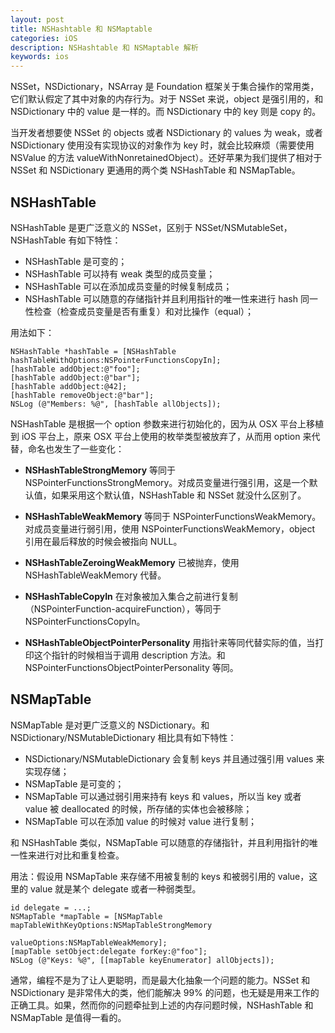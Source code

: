 ```yaml
---
layout: post
title: NSHashtable 和 NSMaptable
categories: iOS
description: NSHashtable 和 NSMaptable 解析
keywords: ios 
---
```


NSSet，NSDictionary，NSArray 是 Foundation 框架关于集合操作的常用类，它们默认假定了其中对象的内存行为。对于 NSSet 来说，object 是强引用的，和 NSDictionary 中的 value 是一样的。而 NSDictionary 中的 key 则是 copy 的。

当开发者想要使 NSSet 的 objects 或者 NSDictionary 的 values 为 weak，或者 NSDictionary 使用没有实现协议的对象作为 key 时，就会比较麻烦（需要使用 NSValue 的方法 valueWithNonretainedObject）。还好苹果为我们提供了相对于 NSSet 和 NSDictionary 更通用的两个类 NSHashTable 和 NSMapTable。

## NSHashTable
NSHashTable 是更广泛意义的 NSSet，区别于 NSSet/NSMutableSet，NSHashTable 有如下特性：

* NSHashTable 是可变的；
* NSHashTable 可以持有 weak 类型的成员变量；
* NSHashTable 可以在添加成员变量的时候复制成员；
* NSHashTable 可以随意的存储指针并且利用指针的唯一性来进行 hash 同一性检查（检查成员变量是否有重复）和对比操作（equal）；

用法如下：
```objc
NSHashTable *hashTable = [NSHashTable hashTableWithOptions:NSPointerFunctionsCopyIn];
[hashTable addObject:@"foo"];
[hashTable addObject:@"bar"]; 
[hashTable addObject:@42];
[hashTable removeObject:@"bar"];
NSLog (@"Members: %@", [hashTable allObjects]);
```
NSHashTable 是根据一个 option 参数来进行初始化的，因为从 OSX 平台上移植到 iOS 平台上，原来 OSX 平台上使用的枚举类型被放弃了，从而用 option 来代替，命名也发生了一些变化：

* **NSHashTableStrongMemory**
等同于 NSPointerFunctionsStrongMemory。对成员变量进行强引用，这是一个默认值，如果采用这个默认值，NSHashTable 和 NSSet 就没什么区别了。

* **NSHashTableWeakMemory**
等同于 NSPointerFunctionsWeakMemory。对成员变量进行弱引用，使用 NSPointerFunctionsWeakMemory，object 引用在最后释放的时候会被指向 NULL。

* **NSHashTableZeroingWeakMemory**
已被抛弃，使用 NSHashTableWeakMemory 代替。

* **NSHashTableCopyIn**
在对象被加入集合之前进行复制（NSPointerFunction-acquireFunction），等同于 NSPointerFunctionsCopyIn。

* **NSHashTableObjectPointerPersonality**
用指针来等同代替实际的值，当打印这个指针的时候相当于调用 description 方法。和 NSPointerFunctionsObjectPointerPersonality 等同。

## NSMapTable

NSMapTable 是对更广泛意义的 NSDictionary。和 NSDictionary/NSMutableDictionary 相比具有如下特性：

* NSDictionary/NSMutableDictionary 会复制 keys 并且通过强引用 values 来实现存储；
* NSMapTable 是可变的；
* NSMapTable 可以通过弱引用来持有 keys 和 values，所以当 key 或者 value 被 deallocated 的时候，所存储的实体也会被移除；
* NSMapTable 可以在添加 value 的时候对 value 进行复制；

和 NSHashTable 类似，NSMapTable 可以随意的存储指针，并且利用指针的唯一性来进行对比和重复检查。

用法：假设用 NSMapTable 来存储不用被复制的 keys 和被弱引用的 value，这里的 value 就是某个 delegate 或者一种弱类型。

```objc
id delegate = ...;
NSMapTable *mapTable = [NSMapTable mapTableWithKeyOptions:NSMapTableStrongMemory
                                             valueOptions:NSMapTableWeakMemory];
[mapTable setObject:delegate forKey:@"foo"];
NSLog (@"Keys: %@", [[mapTable keyEnumerator] allObjects]);
```


通常，编程不是为了让人更聪明，而是最大化抽象一个问题的能力。NSSet 和 NSDictionary 是非常伟大的类，他们能解决 99% 的问题，也无疑是用来工作的正确工具。如果，然而你的问题牵扯到上述的内存问题时候，NSHashTable 和 NSMapTable 是值得一看的。